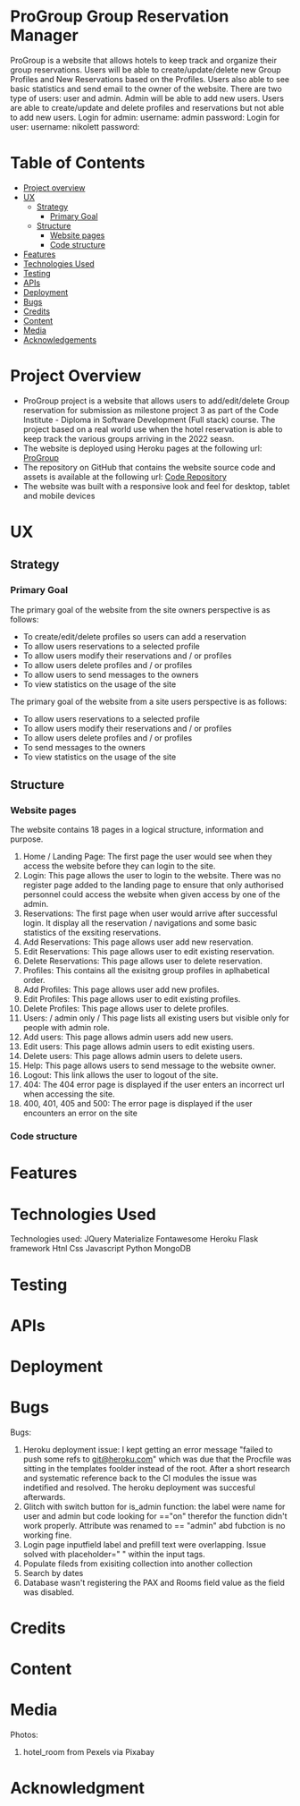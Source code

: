 # ProGroup Group Reservation Manager
ProGroup is a website that allows hotels to keep track and organize their group reservations. 
Users will be able to create/update/delete new Group Profiles and New Reservations based on the Profiles. 
Users also able to see basic statistics and send email to the owner of the website. 
There are two type of users: user and admin. Admin will be able to add new users. Users are able to create/update and delete profiles and reservations but not able to add new users. 
Login for admin: username: admin password: 
Login for user: username: nikolett password: 


# Table of Contents
- [Project overview](#project-overview)
- [UX](#ux)
  * [Strategy](#strategy)
    + [Primary Goal](#primary-goal)
  * [Structure](#structure)
    + [Website pages](#website-pages)
    + [Code structure](#code-structure)
- [Features](#features)
- [Technologies Used](#technologies-used)
- [Testing](#testing)
- [APIs](#apis)
- [Deployment](#deployment)
- [Bugs](#bugs)
- [Credits](#credits)
- [Content](#content)
- [Media](#media)
- [Acknowledgements](#acknowledgements)



# Project Overview
- ProGroup project is a website that allows users to add/edit/delete Group reservation for submission as milestone project 3 as part of the Code Institute - Diploma in Software Development (Full stack) course. The project based on a real world use when the hotel reservation is able to keep track the various groups arriving in the 2022 seasn. 
- The website is deployed using Heroku pages at the following url: [ProGroup](http://progroup-app.herokuapp.com/)
- The repository on GitHub that contains the website source code and assets is available at the following url: [Code Repository](https://github.com/syler11/MS3-ProGroup-App)
- The website was built with a responsive look and feel for desktop, tablet and mobile devices

# UX
## Strategy
### Primary Goal
The primary goal of the website from the site 
owners perspective is as follows:
- To create/edit/delete profiles so users can add a reservation
- To allow users reservations to a selected profile
- To allow users modify their reservations and / or profiles
- To allow users delete profiles and / or profiles
- To allow users to send messages to the owners
- To view statistics on the usage of the site

The primary goal of the website from a site users perspective is as follows:
- To allow users reservations to a selected profile
- To allow users modify their reservations and / or profiles
- To allow users delete profiles and / or profiles
- To send messages to the owners
- To view statistics on the usage of the site

## Structure
### Website pages
The website contains 18 pages in a logical structure, information and purpose.
1. Home / Landing Page: The first page the user would see when they access the website before they can login to the site.
2. Login: This page allows the user to login to the website. There was no register page added to the landing page to ensure that only authorised personnel could access the website when given access by one of the admin.
3. Reservations: The first page when user would arrive after successful login. It display all the reservation / navigations and some basic statistics of the exsiting reservations. 
4. Add Reservations: This page allows user add new reservation.
5. Edit Reservations: This page allows user to edit existing reservation.
6. Delete Reservations: This page allows user to delete reservation. 
7. Profiles: This contains all the exisitng group profiles in aplhabetical order.
8. Add Profiles: This page allows user add new profiles.
9. Edit Profiles: This page allows user to edit existing profiles.
10. Delete Profiles: This page allows user to delete profiles. 
11. Users: / admin only / This page lists all existing users but visible only for people with admin role. 
12. Add users: This page allows admin users add new users.
13. Edit users: This page allows admin users to edit existing users.
14. Delete users: This page allows admin users to delete users. 
15. Help: This page allows users to send message to the website owner. 
16. Logout: This link allows the user to logout of the site.
17. 404: The 404 error page is displayed if the user enters an incorrect url when accessing the site.
18. 400, 401, 405 and 500: The error page is displayed if the user encounters an error on the site

### Code structure


# Features

# Technologies Used

Technologies used:
JQuery
Materialize
Fontawesome
Heroku
Flask framework
Htnl
Css
Javascript
Python
MongoDB

# Testing

# APIs

# Deployment

# Bugs

Bugs:

1. Heroku deployment issue:
I kept getting an error message "failed to push some refs to git@heroku.com" which was due that the Procfile was sitting in the templates foolder instead of the root. After a short research and systematic reference back to the CI modules the issue was indetified and resolved. The heroku deployment was succesful afterwards.
2. Glitch with switch button for is_admin function: the label were name for user and admin but code looking for =="on" therefor the function didn't work properly. Attribute was renamed to == "admin" abd fubction is no working fine. 
3. Login page inputfield label and prefill text were overlapping. Issue solved with placeholder=" " within the input tags. 
4. Populate fileds from exisiting collection into another collection
5. Search by dates
6. Database wasn't registering the PAX and Rooms field value as the field was disabled.

# Credits

# Content

# Media

Photos:

1. hotel_room from Pexels via Pixabay

# Acknowledgment

